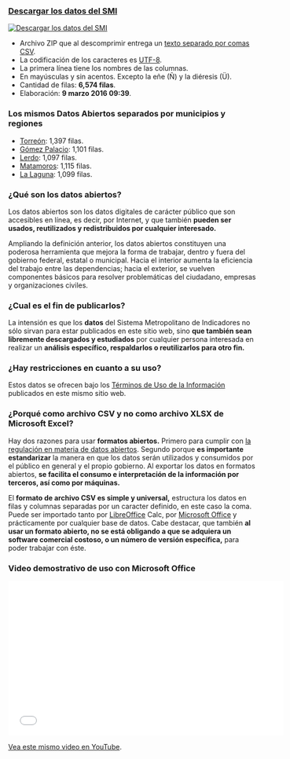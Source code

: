 
<h3><a href="trcimplan-smi.zip">Descargar los datos del SMI</a></h3>

<div class="media">
<div class="media-left"><a class="pull-left" href="trcimplan-smi.zip"><img class="media-object" src="datos-abiertos/faenza-zip-128.png" alt="Descargar los datos del SMI"></a></div>
<div class="media-body">
<ul>
<li>Archivo ZIP que al descomprimir entrega un <a href="https://es.wikipedia.org/wiki/CSV" target="_blank">texto separado por comas CSV</a>.</li>
<li>La codificación de los caracteres es <a href="https://es.wikipedia.org/wiki/UTF-8" target="_blank">UTF-8</a>.</li>
<li>La primera línea tiene los nombres de las columnas.</li>
<li>En mayúsculas y sin acentos. Excepto la eñe (Ñ) y la diéresis (Ü).</li>
<li>Cantidad de filas: <b>6,574 filas</b>.</li>
<li>Elaboración: <b> 9 marzo 2016 09:39</b>.</li>
</ul>
</div>
</div>

### Los mismos Datos Abiertos separados por municipios y regiones

* [Torreón](trcimplan-smi-torreon.zip): 1,397 filas.
* [Gómez Palacio](trcimplan-smi-gomez-palacio.zip): 1,101 filas.
* [Lerdo](trcimplan-smi-lerdo.zip): 1,097 filas.
* [Matamoros](trcimplan-smi-matamoros.zip): 1,115 filas.
* [La Laguna](trcimplan-smi-la-laguna.zip): 1,099 filas.

### ¿Qué son los datos abiertos?

Los datos abiertos son los datos digitales de carácter público que son accesibles en línea, es decir, por Internet, y que también **pueden ser usados, reutilizados y redistribuidos por cualquier interesado.**

Ampliando la definición anterior, los datos abiertos constituyen una poderosa herramienta que mejora la forma de trabajar, dentro y fuera del gobierno federal, estatal o municipal. Hacia el interior aumenta la eficiencia del trabajo entre las dependencias; hacia el exterior, se vuelven componentes básicos para resolver problemáticas del ciudadano, empresas y organizaciones civiles.

### ¿Cual es el fin de publicarlos?

La intensión es que los **datos** del Sistema Metropolitano de Indicadores no sólo sirvan para estar publicados en este sitio web, sino **que también sean libremente descargados y estudiados** por cualquier persona interesada en realizar un **análisis específico, respaldarlos o reutilizarlos para otro fin.**

### ¿Hay restricciones en cuanto a su uso?

Estos datos se ofrecen bajo los [Términos de Uso de la Información](http://www.trcimplan.gob.mx/terminos/terminos-informacion.html) publicados en este mismo sitio web.

### ¿Porqué como archivo CSV y no como archivo XLSX de Microsoft Excel?

Hay dos razones para usar **formatos abiertos.** Primero para cumplir con [la regulación en materia de datos abiertos](http://www.dof.gob.mx/nota_detalle.php?codigo=5382838&fecha=20/02/2015). Segundo porque **es importante estandarizar** la manera en que los datos serán utilizados y consumidos por el público en general y el propio gobierno. Al exportar los datos en formatos abiertos, **se facilita el consumo e interpretación de la información por terceros, así como por máquinas.**

El **formato de archivo CSV es simple y universal,** estructura los datos en filas y columnas separadas por un caracter definido, en este caso la coma. Puede ser importado tanto por [LibreOffice](https://www.libreoffice.org/) Calc, por [Microsoft Office](https://www.office.com/) y prácticamente por cualquier base de datos. Cabe destacar, que también **al usar un formato abierto, no se está obligando a que se adquiera un software comercial costoso, o un número de versión específica,** para poder trabajar con éste.

### Video demostrativo de uso con Microsoft Office

<div class="videowrapper well"><iframe width="560" height="315" src="//www.youtube.com/embed/ql0Kvx2Paa8?rel=0" frameborder="0" allowfullscreen></iframe></div>

[Vea este mismo video en YouTube](https://www.youtube.com/watch?v=ql0Kvx2Paa8).
